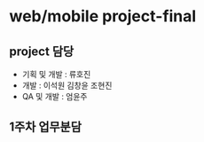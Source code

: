 ﻿# web/mobile project-final

## project 담당

* 기획 및 개발 : 류호진
* 개발 : 이석원 김창윤 조현진
* QA 및 개발 : 엄윤주

## 1주차 업무분담


